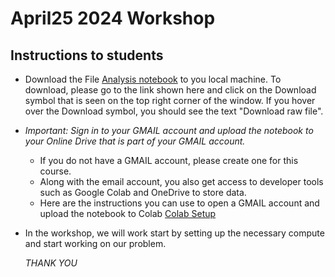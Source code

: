 # April25 2024 Workshop

## Instructions to students
* Download the File [Analysis notebook](./test.ipynb) to you local machine. To download, please go to the link shown here and click on the Download symbol that is seen on the top right corner of the window. If you hover over the Download symbol, you should see the text "Download raw file".
* *Important: Sign in to your GMAIL account and upload the notebook to your Online Drive that is part of your GMAIL account.*
  * If you do not have a GMAIL account, please create one for this course.  
  * Along with the email account, you also get access to developer tools such as Google Colab and OneDrive to store data.
  * Here are the instructions you can use to open a GMAIL account and upload the notebook to Colab [Colab Setup](./gmail_setup.md)
* In the workshop, we will work start by setting up the necessary compute and start working on our problem.

  *THANK YOU*
